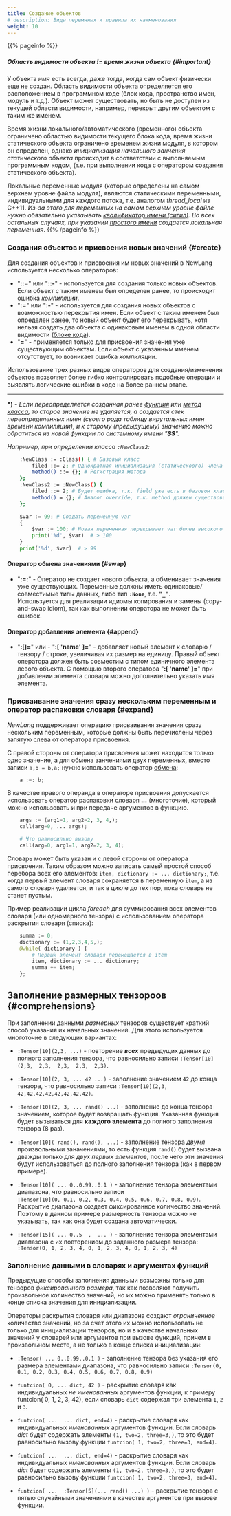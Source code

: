 ```yaml
---
title: Создание объектов
# description: Виды перемнных и правила их наименования
weight: 10
---
```


{{% pageinfo %}}
##### Область видимости объекта != время жизни объекта {#important}
У объекта *имя* есть всегда, даже тогда, когда сам объект физически еще не создан.
Область видимости объекта определяется его расположением в программном коде (блок кода, пространство имен, модуль и т.д.).
Объект может существовать, но быть не доступен из текущей области видимости, например, перекрыт другим объектом с таким же именем.

Время жизни локального/автоматического (временного) объекта ограничено областью видимости текущего блока кода,
время жизни статического объекта ограничено временем жизни модуля, в котором он определен,
однако *инициализация начального занчения статического объекта* происходит в соответствии с выполняемым программным кодом,
(т.е. при выполнении кода с оператором создания статического объекта).

Локальные переменные модуля (которые определены на самом верхнем уровне файла модуля), 
являются статическими переменными, индивидуальными для каждого потока, т.е. аналогом *thread_local* из C++11.
*Из-за этого для переменных на самом верхнем уровне файле нужно обязательно указаывать [квалификатор имени (сигил)](/ru/docs/syntax/naming/#sigil). 
Во всех остальных случаях, при указании [простого имени](/ru/docs/syntax/naming/#name-lookup) создается локальная переменная*.
{{% /pageinfo %}}

### Создания объектов и присвоения новых значений {#create}

Для создания объектов и присвоения им новых значений в NewLang используется несколько операторов:
- "**::=**" или "**::-**" - используется для создания только новых объектов.
                        Если объект с таким именем был определен ранее, то происходит ошибка *компиляции*.
- "**:=**" или "**:-**" - используется для создания новых объектов с возможностью перекрытия имен.
                        Если объект с таким именем был определен ранее, то новый объект будет его перекрывать,
                        хотя нельзя создать два объекта с одинаковым именем в одной области видимости ([блоке кода](/ru/docs/ops/block/)).  
- "**=**" - применяется только для присвоения значения уже существующим объектам. 
                        Если объект с указанным именем отсутствует, то возникает ошибка *компиляции*.

Использование трех разных видов операторов для создания/изменения объектов позволяет более гибко контролировать подобные операции и выявлять логические ошибки в коде на более раннем этапе. 

---
**\*)** *- Если переопределяется созданная ранее [функция](/ru/docs/types/funcs/) или [метод класса](/ru/docs/types/class/),
то старое значение не *удаляется*, а создается стек переопределенных имен (своего рода таблицу вирутальных имен времени компиляции),
и к старому (предыдущему) значению можно обратиться  из новой функции по системному имени "**$$**".* 

*Например, при определении класса `:NewClass2`:*
```bash
    :NewClass := :Class() { # Базовый класс
        filed ::= 2; # Однократная инициализация (статическоого) члена класса
        method() ::= {}; # Регистрация метода
    };
    :NewClass2 := :NewClass() {
        filed ::= 2; # Будет ошибка, т.к. field уже есть в базовом классе
        method() = {}; # Аналог override, т.к. method должен существовать в базовом классе
    };
```

```python
    $var := 99; # Создать переменную var
    {
        $var := 100; # Новая переменная перекрывает var более высокого уровня
        print('%d', $var)  # > 100
    }
    print('%d', $var)  # > 99
```

#### Оператор обмена значениями {#swap}
- "**:=:**" - Оператор не создает нового объекта, а обменивает значения уже существующих. 
                Переменные должны иметь одинаковые/совместимые типы данных, либо тип **`:None`**, т.е. **"`_`"**.   
                Используется для реализации идиомы копирования и замены (copy-and-swap idiom), так как выполнении оператора не может быть ошибок. 

#### Оператор добавления элемента {#append}
- "**:[]=**" или - "**:[ 'name' ]=**" - добавляет новый элемент к словарю / тензору / строке, увеличивая их размер на единицу.
                Правый объект оператора должен быть совместим с типом единичного элемента левого объекта.
                С помощью второго оператора "**:[ 'name' ]=**" при добавлении элемента словаря можно дополнительно указать имя элемента.


### Присваивание значения сразу нескольким переменным и оператор распаковки словаря {#expand}
*NewLang* поддерживает операцию присваивания значения сразу нескольким переменным, 
которые должны быть перечислены через запятую слева от оператора присвоения. 

С правой стороны от оператора присвоения может находится только одно значение,
а для обмена занчениями двух переменных, вместо записи `a,b = b,a;` 
нужно использовать оператор [обмена](#swap):
```python
    a :=: b;
```

В качестве правого операнда в операторе присвоения допускается использовать оператор распаковки словаря **...** (многоточие),
который можно использовать и при передаче аргументов в функцию. 

```python
    args := (arg1=1, arg2=2, 3, 4,);
    call(arg=0, ... args);

    # Что равносильно вызову
    call(arg=0, arg1=1, arg2=2, 3, 4);
```

Словарь может быть указан и с левой стороны от оператора присвоения. 
Таким образом можно записать самый простой способ перебора всех его элементов: 
`item, dictionary := ... dictionary;`, т.е. когда первый элемент словаря сохраняется в переменную `item`, а из самого словаря удаляется,
и так в цикле до тех пор, пока словарь не станет пустым.

Пример реализации цикла *foreach* для суммирования всех элементов словаря (или одномерного тензора) 
с использованием оператора раскрытия словаря (списка):
```python
    summa := 0;
    dictionary := (1,2,3,4,5,);
    @while( dictionary ) {
        # Первый элемент словаря перемещается в item
        item, dictionary := ... dictionary; 
        summa += item;
    };
```

## Заполнение размерных тензороов {#comprehensions}

При заполнении данными *размерных* тензоров существует краткий способ указания их начальных значений.
Для этого используется многоточие в следующих вариантах:
- `:Tensor[10](2,3, ...)` - повторение ***всех*** предыдущих данных до полного заполнения тензора, 
что равносильно записи `:Tensor[10](2,3,  2,3,  2,3,  2,3,  2,3)`.

- `:Tensor[10](2, 3, ... 42 ...)` - заполнение значением `42` до конца тензора, 
что равносильно записи `:Tensor[10](2,3, 42,42,42,42,42,42,42,42)`.

- `:Tensor[10](2, 3, ... rand() ...)` - заполнение до конца тензора значением, которое будет возвращать функция.
Указанная функция будет вызываться для **каждого элемента** до полного заполнения тензора (8 раз).

- `:Tensor[10]( rand(), rand(), ...)` - заполнение тензора *двумя* произвольными заначениями,
то есть функция `rand()` будет вызвана дважды только для *двух первых элементов*,
после чего эти значения будут использоваться до полного заполнения тензора (как в первом примере).

- `:Tensor[10]( ... 0..0.99..0.1 )` - заполнение тензора элементами диапазона, что равносильно записи   
`:Tensor[10](0, 0.1, 0.2, 0.3, 0.4, 0.5, 0.6, 0.7, 0.8, 0.9)`. Раскрытие диапазона создает 
фиксированное количество значений. Поэтому в данном примере размерность тензора можно не указывать,
так как она будет создана автоматически.

- `:Tensor[15]( ... 0..5  ,  ... )` - заполнение тензора элементами диапазона с их повторением до заданного размера тензора:
`:Tensor(0, 1, 2, 3, 4, 0, 1, 2, 3, 4, 0, 1, 2, 3, 4)`

### Заполнение данными в словарях и аргументах функций
Предыдущие способы заполнения данными возможны только для тензоров *фиксированного размера*, 
так как позволяют получить произвольное количество значений, 
но их можно применять только в конце списка значения для инициализации.

Операторы раскрытия словаря или диапазона создают *ограниченное* количество значений,
но за счет этого их можно использовать не только для инициализации тензоров,
но и в качестве начальных значений у словарей или аргументов при вызове функций,
причем в произвольном месте, а не только в конце списка инициализации:

- `:Tensor( ... 0..0.99..0.1 )` - заполнение тензора без указания его размера элементами диапазона,
что равносильно записи  `:Tensor(0, 0.1, 0.2, 0.3, 0.4, 0.5, 0.6, 0.7, 0.8, 0.9)`

- `funtcion( 0, ... dict, 42 )` - раскрытие словаря как индивидуальных *не именованных* аргументов функции,
к примеру funtcion( 0, 1, 2, 3, 42), если словарь `dict` содержал три элемента `1`, `2` и `3`.

- `funtcion( ...  ... dict, end=4)` - раскрытие словаря как индивидуальных *именованных* аргументов функции.
Если словарь *dict* будет содержать элементы `(1, two=2, three=3,)`, 
то это будет равносильно вызову функции `funtcion( 1, two=2, three=3, end=4)`.

- `funtcion( ...  ... dict, end=4)` - раскрытие словаря как индивидуальных *именованных* аргументов функции.
Если словарь *dict* будет содержать элементы `(1, two=2, three=3,)`, 
то это будет равносильно вызову функции `funtcion( 1, two=2, three=3, end=4)`.

- `funtcion( ...  :Tensor[5](... rand() ...) )` - раскрытие тензора с пятью случайными значениями в качестве аргументов при вызове функции.


